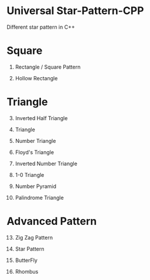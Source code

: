 # Universal Star-Pattern-CPP

Different star pattern in C++

# Square

1. Rectangle / Square Pattern<br>


 
2. Hollow Rectangle
 


# Triangle

3. Inverted Half Triangle



4. Triangle



5. Number Triangle


6. Floyd's Triangle

7. Inverted Number Triangle

8. 1-0 Triangle

9. Number Pyramid

10. Palindrome Triangle

# Advanced Pattern

13. Zig Zag Pattern

14. Star Pattern

15. ButterFly

16. Rhombus
